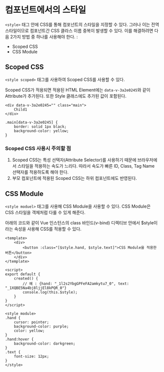 # 컴포넌트에서의 스타일

`<style>` 태그 안에 CSS를 통해 컴포넌트의 스타일을 지정할 수 있다. 그러나 이는 전역 스타일이므로 컴포넌트간 CSS 클라스 이름 중복이 발생할 수 있다. 이를 해결하려면 다음 2가지 방법 중 하나를 사용해야 한다. :

* Scoped CSS
* CSS Module

## Scoped CSS
`<style scoped>` 태그를 사용하여 Scoped CSS를 사용할 수 있다.

Scoped CSS가 적용되면 적용된 HTML Element에는 `data-v-3a2e0245`와 같이 Attribute가 추가된다. 또한 Style 클래스에도 추가된 값이 포함된다.

```
<div data-v-3a2e0245="" class="main">
    Child1
</div>

.main[data-v-3a2e0245] {
    border: solid 1px black;
    background-color: yellow;
}
```

### Scoped CSS 사용시 주의할 점
1. Scoped CSS는 특성 선택자(Attribute Selector)를 사용하기 때문에 브라우저에서 스타일을 적용하는 속도가 느리다. 따라서 속도가 빠른 ID, Class, Tag Name 선택자를 적용하도록 해야 한다.
2. 부모 컴포넌트에 적용된 Scoped CSS는 하위 컴포넌트에도 반영된다.


## CSS Module
`<style moduel>` 태그를 사용해 CSS Module을 사용할 수 있다. CSS Module은 CSS 스타일을 객체처럼 다룰 수 있게 해준다.

아래의 코드와 같이 Vue 인스턴스의 class 바인드(v-bind) 디렉티브 안에서 $style이라는 속성을 사용해 CSS를 적용할 수 있다.
```
<template>
    <div>
        <button :class="[$style.hand, $style.text]">CSS Module을 적용한 버튼</button>
    </div>
</template>

<script>
export default {
    created() {
        // 예 : {hand: "_1l2s2YbgGPFeFA2amkytu7_0", text: "_1XQBE5Na4bj8ljjEl8kPQR_0"}
        console.log(this.$style);
    }
}
</script>

<style module>
.hand {
    cursor: pointer;
    background-color: purple;
    color: yellow;
}
.hand:hover {
    background-color: darkgreen;
}
.text {
    font-size: 12px;
}
</style>
```